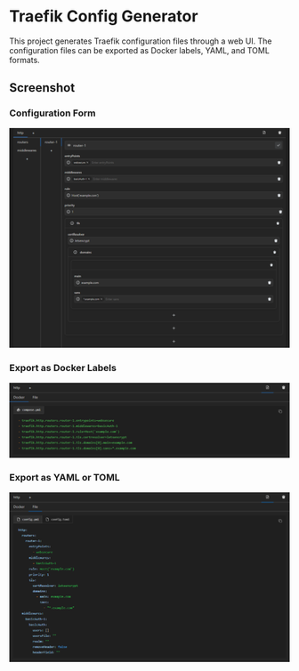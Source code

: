 # Traefik Config Generator

This project generates Traefik configuration files through a web UI. The configuration files can be exported as Docker labels, YAML, and TOML formats.

## Screenshot

### Configuration Form

![Traefik Config Generator](/public/screenshot.png)

### Export as Docker Labels

![Traefik Config Generator](/public/screenshot-2.png)

### Export as YAML or TOML

![Traefik Config Generator](/public/screenshot-3.png)
